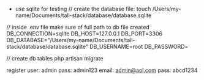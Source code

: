 - use sqlite for testing
//  create the database file: 
touch /Users/my-name/Documents/tall-stack/database/database.sqlite

// inside .env file make sure of full path to db file created
DB_CONNECTION=sqlite
DB_HOST=127.0.0.1
DB_PORT=3306
DB_DATABASE="/Users/my-name/Documents/tall-stack/database/database.sqlite"
DB_USERNAME=root
DB_PASSWORD=

// create db tables
php artisan migrate

register
  user: admin
  pass: admin123
  email: admin@aol.com
  pass: abcd1234